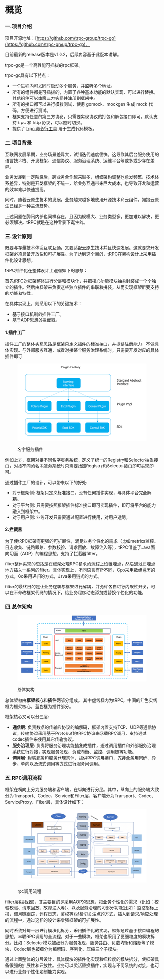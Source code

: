 # 概览

### 一.项目介绍

项目开源地址：[https://github.com/trpc-group/trpc-go](https://github.com/trpc-group/trpc-go)。

目前最新的release版本是v1.0.2，后续内容基于此版本讲解。

trpc-go是一个高性能可插拔的rpc框架。

trpc-go具有以下特点：

* 一个进程内可以同时启动多个服务，并监听多个地址。
* 所有的组件都是可插拔的，内置了各种基本功能的默认实现，可以进行替换。其他组件可以由第三方实现并注册到框架中。
* 所有的接口都可以进行模拟测试，使用 gomock、mockgen 生成 mock 代码，方便进行测试。
* 框架支持任意的第三方协议，只需要实现协议的打包和解包接口即可。默认支持 trpc 和 http 协议，可以随时切换。
* 提供了 [trpc 命令行工具](https://github.com/trpc-group/trpc-cmdline) 用于生成代码模板。

### 二.项目背景

互联网发展早期，业务场景差异大，试错迭代速度很快。这导致其后台服务使用的语言技术栈、开发框架、通信协议、服务治理系统、运维平台等或多或少存在差异。

业务发展到一定阶段后，跨业务合作越来越多，组织架构调整也愈发频繁。技术体系差异，特别是开发框架的不统一，给业务互通带来巨大成本，也导致开发和运营的效率难以快速提高。

同时，随着云原生技术的发展，业务越来越多地使用开源技术和云组件。拥抱云原生已经是一种主流趋势。

上述问题在腾讯内部也同样存在，且因为规模大、业务类型多，更加难以解决，更必须解决。tRPC就是在这种背景下诞生的。

### 三.设计原则

既要与存量技术体系互联互通，又要适配云原生技术并且快速发展。这就要求开发框架必须具备开放性和可扩展性。为了达到这个目的，tRPC在架构设计上采用插件化设计思想。

tRPC插件化在整体设计上遵循如下的思想：

首先tRPC对框架整体进行分层和模块化，并把核心功能模块抽象封装成一个个独立的插件。然后由框架来负责这些独立插件的串联和拼装，从而实现框架所要支持的功能和特性。

在具体实现上，则采用以下的关键技术：

* 基于接口机制的插件工厂。
* 基于AOP思想的拦截器。

#### 1.插件工厂

插件工厂的整体实现思路是框架只定义插件的标准接口，并提供注册能力，不做具体实现。与外部服务互通，或者对接某个服务治理系统时，只需要开发对应的具体插件即可

<figure><img src="../../.gitbook/assets/image (1) (1) (1) (1) (1) (1) (1).png" alt=""><figcaption><p>名字服务插件</p></figcaption></figure>

例如上方，框架对接不同名字服务系统，定义了统一的Registry和Selector抽象接口，对接不同的名字服务系统时只需要按照Registry和Selector接口即可实现即可。

通过插件工厂的设计，可以带来以下的好处:

* 对于框架侧: 框架只定义标准接口，没有任何插件实现，与具体平台完全解耦。
* 对于平台侧: 只需要按照框架插件标准接口即可实现插件，即可将平台的能力融入到框架中。
* 对于用户侧: 业务开发只需要通过配置进行使用，对用户透明。

#### 2.拦截器

为了使tRPC框架有更强的可扩展性，满足业务个性化的需求（比如metrics监控、日志收集、链路跟踪、参数校验、请求回放、故障注入等），tRPC借鉴了Java面向切面（AOP）的编程思想，支持了拦截器filter。

filter整体实现的思路是在框架处理RPC请求的流程上设置埋点，然后通过在埋点地方插入一系列的filter。具体实现上，不同语言有所不同，Cpp采用数组遍历的方式，Go采用递归的方式，Java采用链式的方式。

filter的最终目的是让业务逻辑与框架进行解耦，并允许各自进行内聚性开发，可以在不修改框架代码的情况下，给业务程序动态添加或替换个性化的功能。

### 四.总体架构

<figure><img src="../../.gitbook/assets/image (1) (1) (1) (1) (1) (1) (1) (1).png" alt=""><figcaption><p>总体架构</p></figcaption></figure>

总体架构由**框架核心**和**插件**两部分组成。 其中虚线框内为tRPC，中间的红色实线框为框架核心，蓝色框为插件部分。

框架核心又可以分三层:

* **通信层**: 负责数据的传输和协议的编解码，框架内置支持TCP、UDP等通信协议，传输协议采用基于Protobuf的tRPC协议来承载RPC调用，支持通过codec插件来使用其它传输协议。
* **服务治理层**: 负责将服务治理功能抽象成插件，通过调用插件和外部服务治理系统进行对接，实现服务发现、负载均衡、监控、调用链等功能。
* **调用层**: 封装服务和服务代理实体，提供RPC调用接口，支持业务用同步、异步、单向以及流式调用等方式进行服务间调用。

### 五.RPC调用流程

框架在横向上分为服务端和客户端，在纵向进行分层。其中，纵向上的服务端大致分为Transport、Codec、Service和Filter层，客户端分为Transport、Codec、ServiceProxy、Filter层，具体设计如下：

<figure><img src="../../.gitbook/assets/image (2) (1) (1) (1) (1).png" alt=""><figcaption><p>rpc调用流程</p></figcaption></figure>

filter层(拦截器)，其主要目的是采用AOP的思想，把业务个性化的需求（比如：校验校验、请求回放、故障注入等）、以及服务治理的大部分功能(比如：监控指标上报，调用链跟踪，远程日志，鉴权等)以横切关注点的方式，插入到请求/响应处理的流程中，通过这样的设计来增强框架的可扩展性。

同时系统对每一层进行模块化拆分，采用插件化的实现，框架通过基于接口编程的思想，串联RPC调用的全流程。对于一些模块，框架也采用了更细粒度的模块拆分。比如：Selector模块被细分为服务发现、服务路由、负载均衡和熔断等子模块，Codec层也被细分为编解码、序列化、压缩三个子模块。

通过上面整体的分层设计，具体模块的插件化实现和细粒度的模块拆分，使框架具备很强的扩展性和开放性。业务可以灵活替换插件，实现与不同系统的对接，也可以进行业务个性化定制能力实现。
